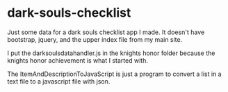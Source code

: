 # dark-souls-checklist

Just some data for a dark souls checklist app I made.
It doesn't have bootstrap, jquery, and the upper index file 
from my main site.

I put the darksoulsdatahandler.js in the knights honor folder
because the knights honor achievement is what I started with.

The ItemAndDescriptionToJavaScript is just a program to convert a list in a text file to a javascript file with json.
